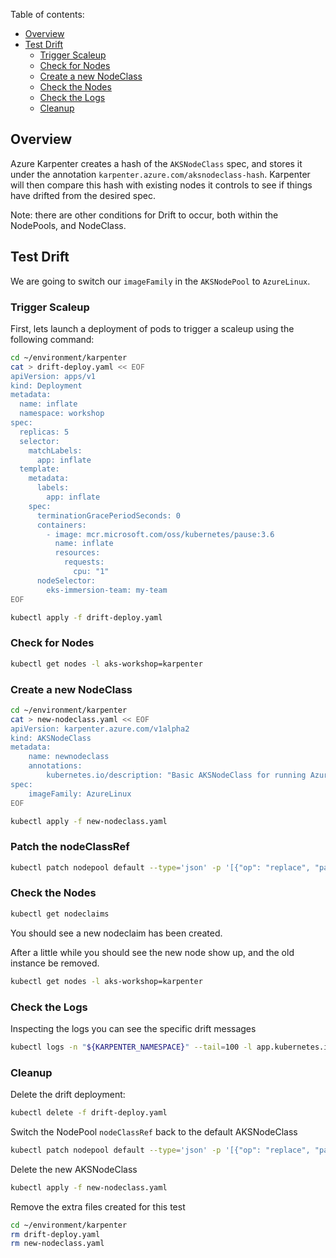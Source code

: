 Table of contents:
- [Overview](#overview)
- [Test Drift](#test-drift)
  - [Trigger Scaleup](#trigger-scaleup)
  - [Check for Nodes](#check-for-nodes)
  - [Create a new NodeClass](#create-a-new-nodeclass)
  - [Check the Nodes](#check-the-nodes)
  - [Check the Logs](#check-the-logs)
  - [Cleanup](#cleanup)

## Overview

Azure Karpenter creates a hash of the `AKSNodeClass` spec, and stores it under the annotation `karpenter.azure.com/aksnodeclass-hash`. Karpenter will then compare this hash with existing nodes it controls to see if things have drifted from the desired spec.

Note: there are other conditions for Drift to occur, both within the NodePools, and NodeClass. 

## Test Drift

We are going to switch our `imageFamily` in the `AKSNodePool` to `AzureLinux`.

### Trigger Scaleup

First, lets launch a deployment of pods to trigger a scaleup using the following command:
```bash
cd ~/environment/karpenter
cat > drift-deploy.yaml << EOF
apiVersion: apps/v1
kind: Deployment
metadata:
  name: inflate
  namespace: workshop
spec:
  replicas: 5
  selector:
    matchLabels:
      app: inflate
  template:
    metadata:
      labels:
        app: inflate
    spec:
      terminationGracePeriodSeconds: 0
      containers:
        - image: mcr.microsoft.com/oss/kubernetes/pause:3.6
          name: inflate
          resources:
            requests:
              cpu: "1"
      nodeSelector:
        eks-immersion-team: my-team
EOF

kubectl apply -f drift-deploy.yaml
```

### Check for Nodes

```bash
kubectl get nodes -l aks-workshop=karpenter
```

### Create a new NodeClass

```bash
cd ~/environment/karpenter
cat > new-nodeclass.yaml << EOF
apiVersion: karpenter.azure.com/v1alpha2
kind: AKSNodeClass
metadata:
    name: newnodeclass
    annotations:
        kubernetes.io/description: "Basic AKSNodeClass for running AzureLinux nodes"
spec:
    imageFamily: AzureLinux
EOF

kubectl apply -f new-nodeclass.yaml
```

### Patch the nodeClassRef

```bash
kubectl patch nodepool default --type='json' -p '[{"op": "replace", "path": "/spec/template/spec/nodeClassref/name", "value":"newnodeclass"}]
```

### Check the Nodes

```bash
kubectl get nodeclaims
```

You should see a new nodeclaim has been created.

After a little while you should see the new node show up, and the old instance be removed.

```bash
kubectl get nodes -l aks-workshop=karpenter
```

### Check the Logs

Inspecting the logs you can see the specific drift messages

```bash
kubectl logs -n "${KARPENTER_NAMESPACE}" --tail=100 -l app.kubernetes.io/name=karpenter | grep -i drift | jq
```

### Cleanup

Delete the drift deployment:

```bash
kubectl delete -f drift-deploy.yaml
```

Switch the NodePool `nodeClassRef` back to the default AKSNodeClass

```bash
kubectl patch nodepool default --type='json' -p '[{"op": "replace", "path": "/spec/template/spec/nodeClassref/name", "value":"default"}]
```

Delete the new AKSNodeClass

```bash
kubectl apply -f new-nodeclass.yaml
```

Remove the extra files created for this test

```bash
cd ~/environment/karpenter
rm drift-deploy.yaml
rm new-nodeclass.yaml
```
